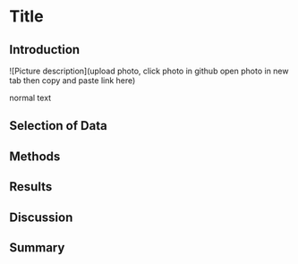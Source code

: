 # Title

## Introduction

![Picture description](upload photo, click photo in github open photo in new tab then copy and paste link here)

normal text

## Selection of Data


## Methods

## Results

## Discussion

## Summary
